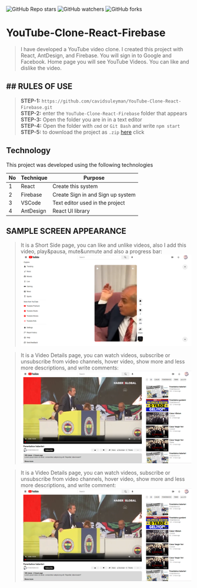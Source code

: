 ![GitHub Repo stars](https://img.shields.io/github/stars/cavidsuleyman/YouTube-Clone-React-Firebase?style=for-the-badge)
![GitHub watchers](https://img.shields.io/github/watchers/cavidsuleyman/YouTube-Clone-React-Firebase?style=for-the-badge)
![GitHub forks](https://img.shields.io/github/forks/cavidsuleyman/YouTube-Clone-React-Firebase?style=for-the-badge)

# YouTube-Clone-React-Firebase

>I have developed a YouTube video clone. I created this project with React, AntDesign, and Firebase. You will sign in to Google and Facebook. Home page you will see YouTube Videos. You can like and dislike the video. 

## ## RULES OF USE

> **STEP-1:** `https://github.com/cavidsuleyman/YouTube-Clone-React-Firebase.git` <br/>
> **STEP-2:**  enter the `YouTube-Clone-React-Firebase` folder that appears <br/>
> **STEP-3:**  Open the folder you are in in a text editor <br/>
> **STEP-4:**  Open the folder with `cmd` or `Git Bash` and write `npm start` <br/>
> **STEP-5:**  to download the project as `.zip`  [here](https://github.com/cavidsuleyman/YouTube-Clone-React-Firebase/archive/refs/heads/master.zip) click <br/>


## Technology

This project was developed using the following technologies

| No | Technique | Purpose |
| - | ---------- | --------------------- |
| 1 | React | Create this system |
| 2 | Firebase | Create Sign in and Sign up system |
| 3 | VSCode | Text editor used in the project |
| 4 | AntDesign | React UI library |

## SAMPLE SCREEN APPEARANCE

>It is a Short Side page, you can like and unlike videos, also I add this video, play&pausa, mute&unmute and also a progress bar:
![There was a screenshot here](./screen-1.png)

>It is a Video Details page, you can watch videos, subscribe or unsubscribe from video channels, hover video, show more and less more descriptions, and write comments:
![There was a screenshot here](./screen-2.png)

>It is a Video Details page, you can watch videos, subscribe or unsubscribe from video channels, hover video, show more and less more descriptions, and write comment:
![There was a screenshot here](./screen-2.png)
